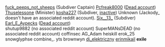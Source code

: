 [fuck_peeps_not_sheeps](/Users/fuck_peeps_not_sheeps) (Subdiver Captain)
[Pcfreak8000](/Users/Pcfreak8000) ([Dead account](/Dead/Dead+Accounts))
[Thuselessone](/Users/Thuselessone) (Minister)
[kosha227](/Users/kosha227) (Subdiver, [inactive](/Dead/Inactive))
Unknown (Jackody_ doesn't have an associated reddit account).
[Six__13_](/Users/Six__13_) (Subdiver)
[Earl_E_Aypecks](/Users/Earl_E_Aypecks) ([Dead account](/Dead/Dead+Accounts))                           
shutup9882 (no associated reddit account)
SuperMANsDEAD (no associated reddit account)
coffinsec
AG_Adam
heiskill
erok_25
snowglyphse
combine_.
yts
brownwyn
[dj_elektriczny](/Users/dj_elektriczny)
[erinmikail](/Users/erinmikail)
__exile__